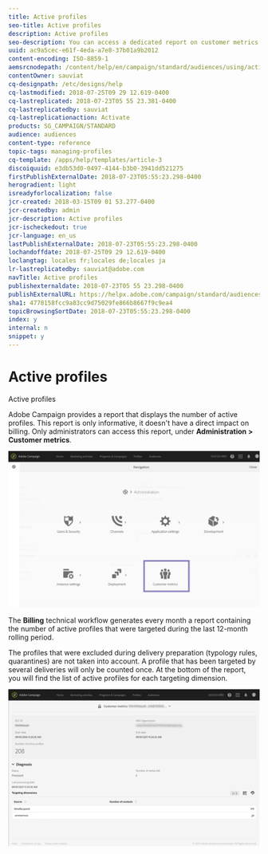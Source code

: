 ```yaml
---
title: Active profiles
seo-title: Active profiles
description: Active profiles
seo-description: You can access a dedicated report on customer metrics and visualize active profiles in your Campaign database.
uuid: ac9a5cec-e61f-4eda-a7e8-37b01a9b2012
content-encoding: ISO-8859-1
aemsrcnodepath: /content/help/en/campaign/standard/audiences/using/active-profiles
contentOwner: sauviat
cq-designpath: /etc/designs/help
cq-lastmodified: 2018-07-25T09 29 12.619-0400
cq-lastreplicated: 2018-07-23T05 55 23.381-0400
cq-lastreplicatedby: sauviat
cq-lastreplicationaction: Activate
products: SG_CAMPAIGN/STANDARD
audience: audiences
content-type: reference
topic-tags: managing-profiles
cq-template: /apps/help/templates/article-3
discoiquuid: e3db53d0-0497-4144-b3b0-3941dd521275
firstPublishExternalDate: 2018-07-23T05:55:23.298-0400
herogradient: light
isreadyforlocalization: false
jcr-created: 2018-03-15T09 01 53.277-0400
jcr-createdby: admin
jcr-description: Active profiles
jcr-ischeckedout: true
jcr-language: en_us
lastPublishExternalDate: 2018-07-23T05:55:23.298-0400
lochandoffdate: 2018-07-25T09 29 12.619-0400
loclangtag: locales fr;locales de;locales ja
lr-lastreplicatedby: sauviat@adobe.com
navTitle: Active profiles
publishexternaldate: 2018-07-23T05 55 23.298-0400
publishExternalURL: https://helpx.adobe.com/campaign/standard/audiences/using/active-profiles.html
sha1: 4778158fcc9a83cc9d75029fe866b8667f9c9ea4
topicBrowsingSortDate: 2018-07-23T05:55:23.298-0400
index: y
internal: n
snippet: y
---
```


# Active profiles

Active profiles

Adobe Campaign provides a report that displays the number of active profiles. This report is only informative, it doesn't have a direct impact on billing. Only administrators can access this report, under **Administration > Customer metrics**. 

![](assets/audience_active_profiles1.png)

The **Billing** technical workflow generates every month a report containing the number of active profiles that were targeted during the last 12-month rolling period.

The profiles that were excluded during delivery preparation (typology rules, quarantines) are not taken into account. A profile that has been targeted by several deliveries will only be counted once. At the bottom of the report, you will find the list of active profiles for each targeting dimension.

![](assets/audience_active_profiles2.png)

